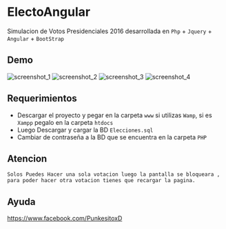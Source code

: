 # ElectoAngular
Simulacion de Votos Presidenciales 2016 desarrollada en `Php` + `Jquery` + `Angular` + `BootStrap`

## Demo
![screenshot_1](https://cloud.githubusercontent.com/assets/13858402/14991976/9b0bcff8-1129-11e6-80af-c6c47c035c3a.png)
![screenshot_2](https://cloud.githubusercontent.com/assets/13858402/14966536/9e2971ba-1078-11e6-84dc-fef228f8ef85.png)
![screenshot_3](https://cloud.githubusercontent.com/assets/13858402/14966560/ba462cc6-1078-11e6-9c44-454d5c36d474.png)
![screenshot_4](https://cloud.githubusercontent.com/assets/13858402/14966602/ef1b7f6e-1078-11e6-9b79-c160acb68451.png)

## Requerimientos
* Descargar el proyecto y pegar en la carpeta `www` si utilizas `Wamp`, si es `Xampp` pegalo en la carpeta `htdocs`
* Luego Descargar y cargar la BD `Elecciones.sql`
* Cambiar de contraseña a la BD que se encuentra en la carpeta `PHP`

## Atencion 
`Solos Puedes Hacer una sola votacion luego la pantalla se bloqueara , para poder hacer otra votacion tienes que recargar la pagina.`

## Ayuda
https://www.facebook.com/PunkesitoxD
